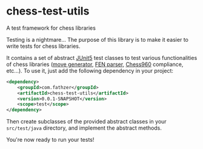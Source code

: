 # chess-test-utils
A test framework for chess libraries

Testing is a nightmare... The purpose of this library is to make it easier to write tests for chess libraries.

It contains a set of abstract [JUnit5](https://junit.org/junit5) test classes to test various functionalities of chess libraries ([move generator](https://www.chessprogramming.org/Move_Generation), [FEN parser](https://en.wikipedia.org/wiki/Forsyth%E2%80%93Edwards_Notation), [Chess960](https://en.wikipedia.org/wiki/Chess960) compliance, etc...).
To use it, just add the following dependency in your project:

```xml
<dependency>
    <groupId>com.fathzer</groupId>
    <artifactId>chess-test-utils</artifactId>
    <version>0.0.1-SNAPSHOT</version>
    <scope>test</scope>
</dependency>
```

 Then create subclasses of the provided abstract classes in your `src/test/java` directory, and implement the abstract methods.
 
 You're now ready to run your tests!
